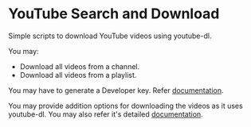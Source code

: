 # YouTube Search and Download

Simple scripts to download YouTube videos using youtube-dl.

You may:
- Download all videos from a channel.
- Download all videos from a playlist.

You may have to generate a Developer key. Refer [documentation](https://developers.google.com/youtube/v3/getting-started).

You may provide addition options for downloading the videos as it uses youtube-dl. You may also refer it's detailed [documentation](https://github.com/rg3/youtube-dl/blob/master/README.md).
